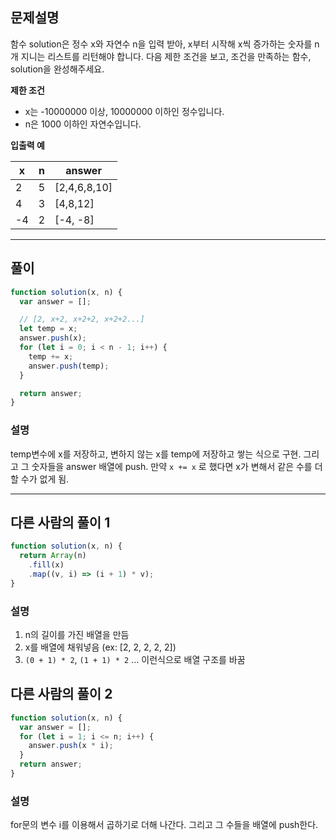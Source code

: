## 문제설명

함수 solution은 정수 x와 자연수 n을 입력 받아, x부터 시작해 x씩 증가하는 숫자를 n개 지니는 리스트를 리턴해야 합니다. 다음 제한 조건을 보고, 조건을 만족하는 함수, solution을 완성해주세요.

**제한 조건**

- x는 -10000000 이상, 10000000 이하인 정수입니다.
- n은 1000 이하인 자연수입니다.

**입출력 예**

| x   | n   | answer       |
| --- | --- | ------------ |
| 2   | 5   | [2,4,6,8,10] |
| 4   | 3   | [4,8,12]     |
| -4  | 2   | [-4, -8]     |

---

## 풀이

```jsx
function solution(x, n) {
  var answer = [];

  // [2, x+2, x+2+2, x+2+2...]
  let temp = x;
  answer.push(x);
  for (let i = 0; i < n - 1; i++) {
    temp += x;
    answer.push(temp);
  }

  return answer;
}
```

### 설명

temp변수에 x를 저장하고, 변하지 않는 x를 temp에 저장하고 쌓는 식으로 구현. 그리고 그 숫자들을 answer 배열에 push. 만약 `x += x` 로 했다면 x가 변해서 같은 수를 더할 수가 없게 됨.

---

## 다른 사람의 풀이 1

```js
function solution(x, n) {
  return Array(n)
    .fill(x)
    .map((v, i) => (i + 1) * v);
}
```

### 설명

1. n의 길이를 가진 배열을 만듬
2. x를 배열에 채워넣음 (ex: [2, 2, 2, 2, 2])
3. `(0 + 1) * 2`, `(1 + 1) * 2` … 이런식으로 배열 구조를 바꿈

## 다른 사람의 풀이 2

```js
function solution(x, n) {
  var answer = [];
  for (let i = 1; i <= n; i++) {
    answer.push(x * i);
  }
  return answer;
}
```

### 설명

for문의 변수 i를 이용해서 곱하기로 더해 나간다. 그리고 그 수들을 배열에 push한다.
